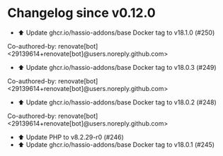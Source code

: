 # Changelog since v0.12.0
- ⬆️ Update ghcr.io/hassio-addons/base Docker tag to v18.1.0 (#250)

Co-authored-by: renovate[bot] <29139614+renovate[bot]@users.noreply.github.com> 
- ⬆️ Update ghcr.io/hassio-addons/base Docker tag to v18.0.3 (#249)

Co-authored-by: renovate[bot] <29139614+renovate[bot]@users.noreply.github.com> 
- ⬆️ Update ghcr.io/hassio-addons/base Docker tag to v18.0.2 (#248)

Co-authored-by: renovate[bot] <29139614+renovate[bot]@users.noreply.github.com> 
- ⬆️ Update PHP to v8.2.29-r0 (#246) 
- ⬆️ Update ghcr.io/hassio-addons/base Docker tag to v18.0.1 (#245) 
